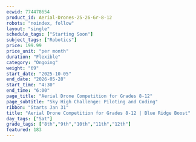 ```yaml
---
ecwid: 774478654
product_id: Aerial-Drones-25-26-Gr-8-12
robots: "noindex, follow"
layout: "single"
schedule_tags: ["Starting Soon"]
subject_tags: ["Robotics"]
price: 199.99
price_unit: "per month"
duration: "Flexible"
category: "Ongoing"
weight: "69"
start_date: "2025-10-05"
end_date: "2026-05-28"
start_time: "4:30"
end_time: "6:00"
page_title: "Aerial Drone Competition for Grades 8-12"
page_subtitle: "Sky High Challenge: Piloting and Coding"
ribbon: "Starts Jan 31"
title: "Aerial Drone Competition for Grades 8-12 | Blue Ridge Boost"
day_tags: ["Sat"]
grade_tags: ["8th","9th","10th","11th","12th"]
featured: 183
---
```

